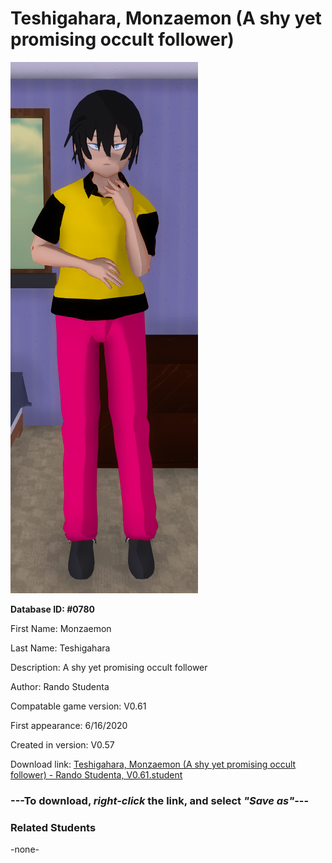 # Teshigahara, Monzaemon (A shy yet promising occult follower)

<img src="../../Files/Images/Teshigahara, Monzaemon (A shy yet promising occult follower).png" title="Teshigahara, Monzaemon (A shy yet promising occult follower) - Rando Studenta, V0.61">

**Database ID: #0780**

First Name: Monzaemon

Last Name: Teshigahara

Description: A shy yet promising occult follower

Author: Rando Studenta

Compatable game version: V0.61

First appearance: 6/16/2020

Created in version: V0.57

Download link: <a href="https://raw.githubusercontent.com/Arbiter1223/Daigaku-Gurashi-Custom-Students/master/Files/Student%20Files/Teshigahara%2C%20Monzaemon%20(A%20shy%20yet%20promising%20occult%20follower)%20-%20Rando%20Studenta%2C%20V0.61.student">Teshigahara, Monzaemon (A shy yet promising occult follower) - Rando Studenta, V0.61.student</a>

### ---**To download, _right-click_ the link, and select _"Save as"_**---

### Related Students

-none-
